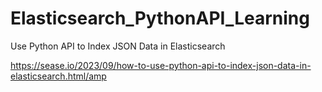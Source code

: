 # Elasticsearch_PythonAPI_Learning
Use Python API to Index JSON Data in Elasticsearch

https://sease.io/2023/09/how-to-use-python-api-to-index-json-data-in-elasticsearch.html/amp
